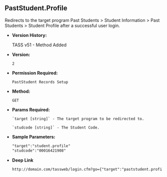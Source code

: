 **PastStudent.Profile**
----
  Redirects to the target program Past Students > Student Information > Past Students > Student Profile after a successful user login.

* **Version History:**

    TASS v51 - Method Added

* **Version:**

  	`2`

* **Permission Required:**

  	`PastStudent Records Setup`

* **Method:**

  	`GET`
  
*  **Params Required:**

	   `target [string]` - The target program to be redirected to.

	   `studcode [string]` - The Student Code.
    
* **Sample Parameters:**

	```HTML
	"target":"student.profile"
	"studcode":"00016421908"
	```

* **Deep Link**

	```HTML
	http://domain.com/tassweb/login.cfm?go={"target":"paststudent.profile","studcode":"00016421908","prod_menu":"Y"}
	```
